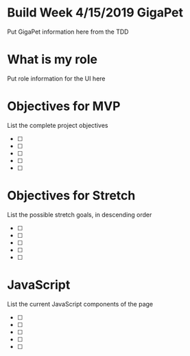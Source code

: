 # Build Week 4/15/2019 GigaPet

Put GigaPet information here from the TDD


# What is my role

Put role information for the UI here

# Objectives for MVP

List the complete project objectives

* [ ]
* [ ]
* [ ]
* [ ]
* [ ]

# Objectives for Stretch

List the possible stretch goals, in descending order

* [ ]
* [ ]
* [ ]
* [ ]
* [ ]

# JavaScript

List the current JavaScript components of the page

* [ ]
* [ ]
* [ ]
* [ ]
* [ ]
